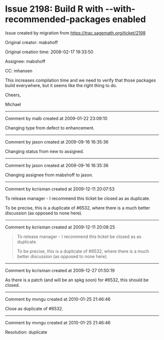 # Issue 2198: Build R with --with-recommended-packages enabled

Issue created by migration from https://trac.sagemath.org/ticket/2198

Original creator: mabshoff

Original creation time: 2008-02-17 19:33:50

Assignee: mabshoff

CC:  mhansen

This increases compilation time and we need to verify that those packages build everywhere, but it seems like the right thing to do.

Cheers,

Michael


---

Comment by malb created at 2009-01-22 23:09:10

Changing type from defect to enhancement.


---

Comment by jason created at 2009-09-16 16:35:36

Changing status from new to assigned.


---

Comment by jason created at 2009-09-16 16:35:36

Changing assignee from mabshoff to jason.


---

Comment by kcrisman created at 2009-12-11 20:07:53

To release manager - I recommend this ticket be closed as as duplicate.

To be precise, this is a duplicate of #6532, where there is a much better discussion (as opposed to none here).


---

Comment by kcrisman created at 2009-12-11 20:08:25

> To release manager - I recommend this ticket be closed as as duplicate.
> 
> To be precise, this is a duplicate of #6532, where there is a much better discussion (as opposed to none here).  
>


---

Comment by kcrisman created at 2009-12-27 01:50:19

As there is a patch (and will be an spkg soon) for #6532, this should be closed.


---

Comment by mvngu created at 2010-01-25 21:46:46

Close as duplicate of #6532.


---

Comment by mvngu created at 2010-01-25 21:46:46

Resolution: duplicate
